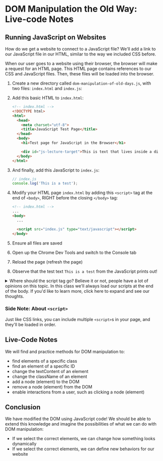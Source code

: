 # DOM Manipulation the Old Way: Live-code Notes

## Running JavaScript on Websites

How do we get a website to connect to a JavaScript file? We'll add a link to our JavaScript file in our HTML, similar to the way we included CSS before.

When our user goes to a website using their browser, the browser will make a request for an HTML page. This HTML page contains references to our CSS and JavaScript files. Then, these files will be loaded into the browser.

1. Create a new directory called `dom-manipulation-of-old-days.js`, with two files: `index.html` and `index.js`:

1. Add this basic HTML to `index.html`:

    ```html
    <!-- index.html -->
    <!DOCTYPE html>
    <html>
      <head>
        <meta charset="utf-8">
        <title>JavaScript Test Page</title>
      </head>
      <body>
        <h1>Test page for JavaScript in the Browser</h1>

        <div id="js-lecture-target">This is text that lives inside a div element with an id "js-lecture-target"!</div>
      </body>
    </html>
    ```

1. And finally, add this JavaScript to `index.js`:

    ```javascript
    // index.js
    console.log('This is a test');
    ```

1. Modify your HTML page `index.html` by adding this `<script>` tag at the end of `<body>`, RIGHT before the closing `</body>` tag:

    ```html
    <!-- index.html -->
    ...
    <body>
      ...

      <script src="index.js" type="text/javascript"></script>
    </body>
    ```

1. Ensure all files are saved
1. Open up the Chrome Dev Tools and switch to the Console tab
1. Reload the page (refresh the page)
1. Observe that the test text `This is a test` from the JavaScript prints out!

<details>

  <summary>
    Where should the script tag go? Believe it or not, people have a lot of opinions on this topic. In this class we'll always load our scripts at the end of the body. If you'd like to learn more, click here to expand and see our thoughts.
  </summary>

The reason why JS loading is so contentious is, when the browser encounters a `<script>` tag, it stops loading the HTML document. It goes and downloads your _entire_ script, which might be quite large and hosted halfway across the internet. Only once the script has finished downloading does it continue rendering the page. That means if you put your `<script>` tags before your content, the user gets to look at an empty white screen for a while while your scripts load. Not a great user experience.

The easiest way to deal with this is to always place your scripts at the bottom of your `<body>` section. That way, the browser renders the whole page first, then goes and gets your scripts.

Out in the wild you'll see other techniques, like downloading the scripts asynchronously and not running them until the page has finished loading. This is cool, and you should definitely know that it's a thing, but it takes some work to set up.

</details>

### Side Note: About `<script>`

Just like CSS links, you can include multiple `<script>`s in your page, and they'll be loaded in order.

## Live-Code Notes

We will find and practice methods for DOM manipulation to:

- find elements of a specific class
- find an element of a specific ID
- change the textContent of an element
- change the className of an element
- add a node (element) to the DOM
- remove a node (element) from the DOM
- enable interactions from a user, such as clicking a node (element)

## Conclusion

We have modified the DOM using JavaScript code! We should be able to extend this knowledge and imagine the possibilities of what we can do with DOM manipulation:

- If we select the correct elements, we can change how something looks dynamically
- If we select the correct elements, we can define new behaviors for our website
